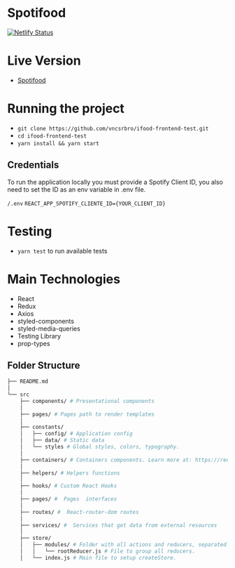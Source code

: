 # Spotifood

[![Netlify Status](https://api.netlify.com/api/v1/badges/9b5ee843-2be2-4ce3-b444-f378f8b44610/deploy-status)](https://app.netlify.com/sites/spotifood-vncsrbro/deploys)

# Live Version

- [Spotifood](https://spotifood-vncsrbro.netlify.app/)

# Running the project

- `git clone https://github.com/vncsrbro/ifood-frontend-test.git`
- `cd ifood-frontend-test`
- `yarn install && yarn start`

## Credentials

To run the application locally you must provide a Spotify Client ID, you also need to set the ID as an env variable in .env file.

`/.env`
`REACT_APP_SPOTIFY_CLIENTE_ID={YOUR_CLIENT_ID}`

# Testing

- `yarn test` to run available tests

# Main Technologies

- React
- Redux
- Axios
- styled-components
- styled-media-queries
- Testing Library
- prop-types

## Folder Structure

```sh
├── README.md
│
└── src
    ├── components/ # Presentational components
    │
    ├── pages/ # Pages path to render templates
    │
    ├── constants/
    │   ├── config/ # Application config
    │   ├── data/ # Static data
    │   └── styles # Global styles, colors, typography.
    │
    ├── containers/ # Containers components. Learn more at: https://redux.js.org/basics/usage-with-react#presentational-and-container-components
    │
    ├── helpers/ # Helpers functions
    │
    ├── hooks/ # Custom React Hooks
    │
    ├── pages/ #  Pages  interfaces
    │
    ├── routes/ #  React-router-dom routes
    │
    ├── services/ #  Services that get data from external resources
    │
    ├── store/
    │   ├── modules/ # Folder with all actions and reducers, separated by modules.
    │   │   └── rootReducer.js # File to group all reducers.
    │   └── index.js # Main file to setup createStore.
```
